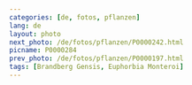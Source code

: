 ```yaml
---
categories: [de, fotos, pflanzen]
lang: de
layout: photo
next_photo: /de/fotos/pflanzen/P0000242.html
picname: P0000284
prev_photo: /de/fotos/pflanzen/P0000197.html
tags: [Brandberg Gensis, Euphorbia Monteroi]
---
```

